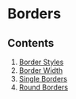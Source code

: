 # Borders

## Contents
1. [Border Styles](BorderStyles)
2. [Border Width](BorderWidth)
3. [Single Borders](SingleBorders)
4. [Round Borders](RoundBorders)